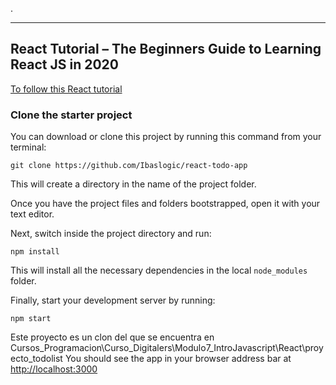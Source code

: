 
.


----

## React Tutorial – The Beginners Guide to Learning React JS in 2020

[To follow this React tutorial](https://ibaslogic.com/blog/react-tutorial-for-beginners/)

### Clone the starter project

You can download or clone this project by running this command from your terminal:

```
git clone https://github.com/Ibaslogic/react-todo-app
```

This will create a directory in the name of the project folder.

Once you have the project files and folders bootstrapped, open it with your text editor.

Next, switch inside the project directory and run:

```
npm install
```

This will install all the necessary dependencies in the local `node_modules` folder.

Finally, start your development server by running:

```
npm start
```


Este proyecto es un clon del que se encuentra en Cursos_Programacion\Curso_Digitalers\Modulo7_IntroJavascript\React\proyecto_todolist
You should see the app in your browser address bar at [http://localhost:3000](http://localhost:3000)
